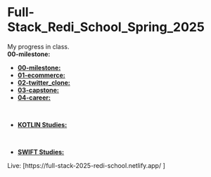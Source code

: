 # Full-Stack_Redi_School_Spring_2025

My progress in class. 
<br>
<b>00-milestone:</b> <br>
<ul>
  <li><a href="[https://www.example.com](https://github.com/Lilian-CR/Full-Stack_Redi_School_Spring_2025/blob/00-milestone/00-milestone.html)"><b>00-milestone:</b></a></li>
  <li><a href="https://www.example.com"><b>01-ecommerce:</b></a></li>
  <li><a href="https://www.example.com"><b>02-twitter_clone:</b></a></li>
  <li><a href="https://www.example.com"><b>03-capstone:</b></a></li>
  <li><a href="https://www.example.com"><b>04-career:</b></a></li>
</ul>
<br>
<ul>
  <li><a href="https://www.example.com"><b>KOTLIN Studies:</b></a></li>
</ul>
<br>
<ul>
  <li><a href="https://www.example.com"><b>SWIFT Studies:</b></a></li>
</ul>
Live: [https://full-stack-2025-redi-school.netlify.app/ ]
